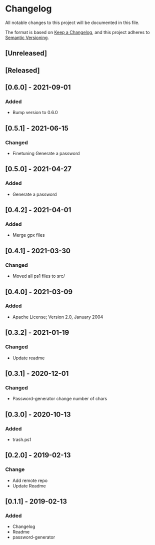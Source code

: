 # Changelog
All notable changes to this project will be documented in this file.

The format is based on [Keep a Changelog](https://keepachangelog.com/en/1.0.0/),
and this project adheres to [Semantic Versioning](https://semver.org/spec/v2.0.0.html).

## [Unreleased]

## [Released]

## [0.6.0] - 2021-09-01
### Added
- Bump version to 0.6.0

## [0.5.1] - 2021-06-15
### Changed
- Finetuning Generate a password

## [0.5.0] - 2021-04-27
### Added
- Generate a password

## [0.4.2] - 2021-04-01
### Added
- Merge gpx files

## [0.4.1] - 2021-03-30
### Changed
- Moved all ps1 files to src/

## [0.4.0] - 2021-03-09
### Added
- Apache License; Version 2.0, January 2004

## [0.3.2] - 2021-01-19
### Changed
- Update readme

## [0.3.1] - 2020-12-01
### Changed
- Password-generator change number of chars

## [0.3.0] - 2020-10-13
### Added
- trash.ps1

## [0.2.0] - 2019-02-13
### Change
- Add remote repo
- Update Readme

## [0.1.1] - 2019-02-13
### Added
- Changelog
- Readme
- password-generator 
